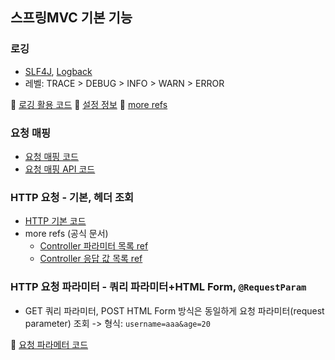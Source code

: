 ## 스프링MVC 기본 기능

### 로깅
- [SLF4J](http://www.slf4j.org), [Logback](https://logback.qos.ch/)
- 레벨: TRACE > DEBUG > INFO > WARN > ERROR

📌 [로깅 활용 코드](https://github.com/dldbdud314/spring-web-dev-playground/blob/main/spring-mvc/spingmvc/src/main/java/hello/spingmvc/basic/LogTestController.java)
📌 [설정 정보](https://github.com/dldbdud314/spring-web-dev-playground/blob/main/spring-mvc/spingmvc/src/main/resources/application.properties)
📌 [more refs](https://docs.spring.io/spring-boot/docs/current/reference/html/features.html#features.logging)

### 요청 매핑
- [요청 매핑 코드](https://github.com/dldbdud314/spring-web-dev-playground/blob/main/spring-mvc/spingmvc/src/main/java/hello/spingmvc/basic/requestmapping/MappingController.java)
- [요청 매핑 API 코드](https://github.com/dldbdud314/spring-web-dev-playground/blob/main/spring-mvc/spingmvc/src/main/java/hello/spingmvc/basic/requestmapping/MappingClassController.java)

### HTTP 요청 - 기본, 헤더 조회
- [HTTP 기본 코드](https://github.com/dldbdud314/spring-web-dev-playground/blob/main/spring-mvc/spingmvc/src/main/java/hello/spingmvc/basic/request/RequestHeaderController.java)
- more refs (공식 문서)
  - [Controller 파라미터 목록 ref](https://docs.spring.io/spring-framework/docs/current/reference/html/web.html#mvc-ann-arguments)
  - [Controller 응답 값 목록 ref](https://docs.spring.io/spring-framework/docs/current/reference/html/web.html#mvc-ann-return-types)

### HTTP 요청 파라미터 - 쿼리 파라미터+HTML Form, `@RequestParam`
- GET 쿼리 파라미터, POST HTML Form 방식은 동일하게 요청 파라미터(request parameter) 조회 -> 형식: `username=aaa&age=20`

📌 [요청 파라메터 코드](https://github.com/dldbdud314/spring-web-dev-playground/blob/main/spring-mvc/spingmvc/src/main/java/hello/spingmvc/basic/request/RequestParamController.java)

